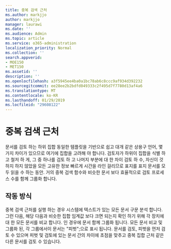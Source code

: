 ```yaml
---
title: 중복 검색 근처
ms.author: markjjo
author: markjjo
manager: laurawi
ms.date: ''
ms.audience: Admin
ms.topic: article
ms.service: o365-administration
localization_priority: Normal
ms.collection: ''
search.appverid:
- MOE150
- MET150
ms.assetid: ''
description: ''
ms.openlocfilehash: a3f5945ee4ba0a1bc78ab6c8ccc9af934d392232
ms.sourcegitcommit: ee28ee2b2bdfd049333c2f495d7f7780d13af4a6
ms.translationtype: MT
ms.contentlocale: ko-KR
ms.lasthandoff: 01/29/2019
ms.locfileid: "29608122"
---
```

# <a name="near-duplicate-detection"></a>중복 검색 근처

문서를 검토 하는 하위 집합 동일한 템플릿을 기반으로 쉽고 대개 같은 상용구 언어, 몇가지 차이가 있으므로 여기에 집합을 고려해 야 합니다. 검토자가 하위이 집합을 식별 하 고 철저 하 게, 그 중 하나를 검토 하 고 나머지 부분에 대 한 차이 검토 하 수, 자신이 것 하지 하지 않았을 모든 고유한 정보 빠르게 시간을 라인 걸리므로 표지를 표지 문서를 모두 읽을 수 하는 동안. 거의 중복 검색 함수와 비슷한 문서 보다 효율적으로 검토 프로세스 수를 함께 그룹화 합니다.

## <a name="how-does-it-work"></a>작동 방식

중복 검색 근처를 실행 하는 경우 시스템에 텍스트가 있는 모든 문서 구문 분석 합니다. 그런 다음, 해당 다음과 비슷한 집합 임계값 보다 크면 되는지 확인 하기 위해 각 장치에 대 한 모든 문서를 비교 합니다. 인 경우에 문서 함께 그룹화 됩니다. 모든 문서 비교 및 그룹화 된, 각 그룹에서이 문서는 "피벗";으로 표시 됩니다. 문서를 검토, 피벗을 먼저 검토 수 있으며 피벗 및 검토에 있는 문서 간의 차이에 초점을 맞추고 중복 집합 근처 같은 다른 문서를 검토 수 있습니다.